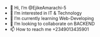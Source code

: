 - 👋 Hi, I’m @EjikeAmarachi-5
- 👀 I’m interested in IT & Technology
- 🌱 I’m currently learning Web-Developing
- 💞️ I’m looking to collaborate on BACKEND
- 📫 How to reach me +2349013435901

<!---
EjikeAmarachi-5/EjikeAmarachi-5 is a ✨ special ✨ repository because its `README.md` (this file) appears on your GitHub profile.
You can click the Preview link to take a look at your changes.
--->
